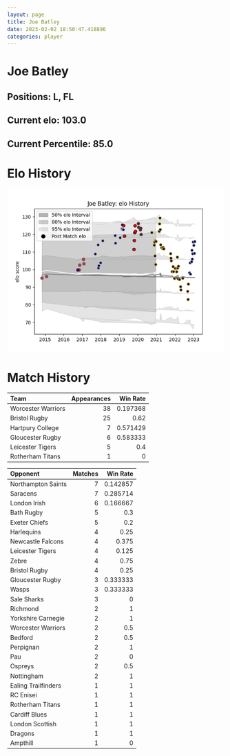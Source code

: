 ```yaml
---  
layout: page  
title: Joe Batley  
date: 2023-02-02 18:50:47.418896  
categories: player  
---
```

# Joe Batley

## Positions: L, FL

## Current elo: 103.0

## Current Percentile: 85.0

# Elo History


![elo history](history_JoeBatley.png)
# Match History


| Team               |   Appearances |   Win Rate |
|:-------------------|--------------:|-----------:|
| Worcester Warriors |            38 |   0.197368 |
| Bristol Rugby      |            25 |   0.62     |
| Hartpury College   |             7 |   0.571429 |
| Gloucester Rugby   |             6 |   0.583333 |
| Leicester Tigers   |             5 |   0.4      |
| Rotherham Titans   |             1 |   0        |

| Opponent            |   Matches |   Win Rate |
|:--------------------|----------:|-----------:|
| Northampton Saints  |         7 |   0.142857 |
| Saracens            |         7 |   0.285714 |
| London Irish        |         6 |   0.166667 |
| Bath Rugby          |         5 |   0.3      |
| Exeter Chiefs       |         5 |   0.2      |
| Harlequins          |         4 |   0.25     |
| Newcastle Falcons   |         4 |   0.375    |
| Leicester Tigers    |         4 |   0.125    |
| Zebre               |         4 |   0.75     |
| Bristol Rugby       |         4 |   0.25     |
| Gloucester Rugby    |         3 |   0.333333 |
| Wasps               |         3 |   0.333333 |
| Sale Sharks         |         3 |   0        |
| Richmond            |         2 |   1        |
| Yorkshire Carnegie  |         2 |   1        |
| Worcester Warriors  |         2 |   0.5      |
| Bedford             |         2 |   0.5      |
| Perpignan           |         2 |   1        |
| Pau                 |         2 |   0        |
| Ospreys             |         2 |   0.5      |
| Nottingham          |         2 |   1        |
| Ealing Trailfinders |         1 |   1        |
| RC Enisei           |         1 |   1        |
| Rotherham Titans    |         1 |   1        |
| Cardiff Blues       |         1 |   1        |
| London Scottish     |         1 |   1        |
| Dragons             |         1 |   1        |
| Ampthill            |         1 |   0        |